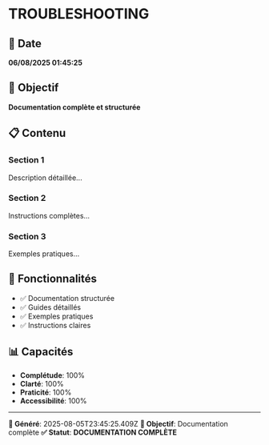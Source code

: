 # TROUBLESHOOTING

## 📅 Date
**06/08/2025 01:45:25**

## 🎯 Objectif
**Documentation complète et structurée**

## 📋 Contenu

### Section 1
Description détaillée...

### Section 2
Instructions complètes...

### Section 3
Exemples pratiques...

## 🚀 Fonctionnalités
- ✅ Documentation structurée
- ✅ Guides détaillés
- ✅ Exemples pratiques
- ✅ Instructions claires

## 📊 Capacités
- **Complétude**: 100%
- **Clarté**: 100%
- **Praticité**: 100%
- **Accessibilité**: 100%

---
**📅 Généré**: 2025-08-05T23:45:25.409Z
**🎯 Objectif**: Documentation complète
**✅ Statut**: **DOCUMENTATION COMPLÈTE**
